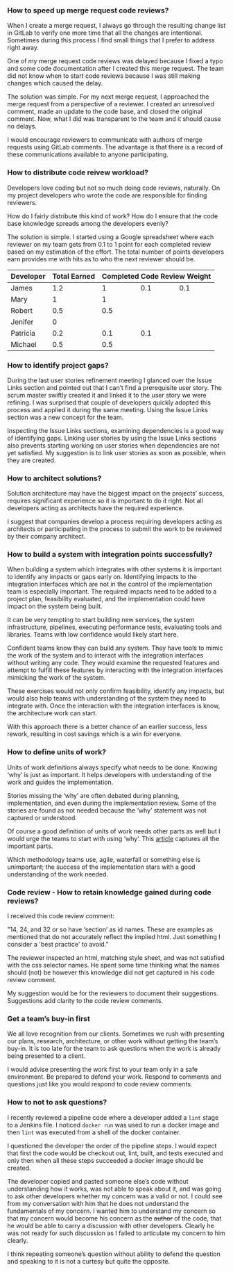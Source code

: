 ### How to speed up merge request code reviews?

When I create a merge request, I always go through the resulting change list in GitLab to verify one more time that all the changes are intentional. Sometimes during this process I find small things that I prefer to address right away. 

One of my merge request code reviews was delayed because I fixed a typo and some code documentation after I created this merge request. The team did not know when to start code reviews because I was still making changes which caused the delay. 

The solution was simple. For my next merge request, I approached the merge request from a perspective of a reviewer. I created an unresolved comment, made an update to the code base, and closed the original comment. Now, what I did was transparent to the team and it should cause no delays. 

I would encourage reviewers to communicate with authors of merge requests using GitLab comments. The advantage is that there is a record of these communications available to anyone participating. 

### How to distribute code reivew workload?
Developers love coding but not so much doing code reviews, naturally. On my project developers who wrote the code are responsible for finding reviewers.

How do I fairly distribute this kind of work? How do I ensure that the code base knowledge spreads among the developers evenly?

The solution is simple. I started using a Google spreadsheet where each reviewer on my team gets from 0.1 to 1 point for each completed review based on my estimation of the effort. The total number of points developers earn provides me with hits as to who the next reviewer should be.

<table>
    <thead>
        <tr>
            <th>Developer</th>
            <th>Total Earned</th>
            <th colspan="3">Completed Code Review Weight</th>
        </tr>
    </thead>
    <tbody>
        <tr>
            <td>James</td>
            <td>1.2</td>
            <td>1</td>
            <td>0.1</td>
            <td>0.1</td>
        </tr>
        <tr>
            <td>Mary</td>
            <td>1</td>
            <td>1</td>
            <td></td>
            <td></td>
        </tr>   
        <tr>
            <td>Robert</td>
            <td>0.5</td>
            <td>0.5</td>
            <td></td>
            <td></td>
        </tr>
        <tr>
            <td>Jenifer</td>
            <td>0</td>
            <td></td>
            <td></td>
            <td></td>
        </tr>      
        <tr>
            <td>Patricia</td>
            <td>0.2</td>
            <td>0.1</td>
            <td>0.1</td>
           <td></td>
        </tr>    
        <tr>
            <td>Michael</td>
            <td>0.5</td>
            <td>0.5</td>
            <td></td>
            <td></td>
        </tr>         
</tbody>
</table>

### How to identify project gaps?

During the last user stories refinement meeting I glanced over the Issue Links section and pointed out that I can’t find a prerequisite user story. The scrum master swiftly created it and linked it to the user story we were refining. I was surprised that couple of developers quickly adopted this process and applied it during the same meeting. Using the Issue Links section was a new concept for the team.

Inspecting the Issue Links sections, examining dependencies is a good way of identifying gaps. Linking user stories by using the Issue Links sections also prevents starting working on user stories when dependencies are not yet satisfied. My suggestion is to link user stories as soon as possible, when they are created.

### How to architect solutions?

Solution architecture may have the biggest impact on the projects’ success, requires significant experience so it is important to do it right. Not all developers acting as architects have the required experience.

I suggest that companies develop a process requiring developers acting as architects or participating in the process to submit the work to be reviewed by their company architect.

### How to build a system with integration points successfully?

When building a system which integrates with other systems it is important to identify any impacts or gaps early on. Identifying impacts to the integration interfaces which are not in the control of the implementation team is especially important. The required impacts need to be added to a project plan, feasibility evaluated, and the implementation could have impact on the system being built. 

It can be very tempting to start building new services, the system infrastructure, pipelines, executing performance tests, evaluating tools and libraries. Teams with low confidence would likely start here. 

Confident teams know they can build any system. They have tools to mimic the work of the system and to interact with the integration interfaces without writing any code. They would examine the requested features and attempt to fulfill these features by interacting with the integration interfaces mimicking the work of the system.

These exercises would not only confirm feasibility, identify any impacts, but would also help teams with understanding of the system they need to integrate with. Once the interaction with the integration interfaces is know, the architecture work can start.

With this approach there is a better chance of an earlier success, less rework, resulting in cost savings which is a win for everyone. 

### How to define units of work?

Units of work definitions always specify what needs to be done. Knowing ‘why’ is just as important. It helps developers with understanding of the work and guides the implementation.

Stories missing the ‘why’ are often debated during planning, implementation, and even during the implementation review. Some of the stories are found as not needed because the ‘why’ statement was not captured or understood.

Of course a good definition of units of work needs other parts as well but I would urge the teams to start with using ‘why’. This [article](https://medium.com/@SFWebDigital/the-5-key-components-of-an-agile-user-story-6586ea63e1db)
 captures all the important parts. 

Which methodology teams use, agile, waterfall or something else is unimportant; the success of the implementation stars with a good understanding of the work needed.

### Code review - How to retain knowledge gained during code reviews?

I received this code review comment:

"14, 24, and 32 or so have ‘section’ as id names. These are examples as mentioned that do not accurately reflect the implied html. Just something I consider a 'best practice' to avoid."

The reviewer inspected an html, matching style sheet, and was not satisfied with the css selector names. He spent some time thinking what the names should (not) be however this knowledge did not get captured in his code review comment.

My suggestion would be for the reviewers to document their suggestions. Suggestions add clarity to the code review comments.

### Get a team’s buy-in first

We all love recognition from our clients. Sometimes we rush with presenting our plans, research, architecture, or other work without getting the team’s buy-in. It is too late for the team to ask questions when the work is already being presented to a client.

I would advise presenting the work first to your team only in a safe environment. Be prepared to defend your work. Respond to comments and questions just like you would respond to code review comments.


### How to not to ask questions? 

I recently reviewed a pipeline code where a developer added a `lint` stage to a Jenkins file. I noticed `docker run` was used to run a docker image and then `lint` was executed from a shell of the docker container.

I questioned the developer the order of the pipeline steps. I would expect that first the code would be checkout out, lint, built, and tests executed and only then when all these steps succeeded a docker image should be created.

The developer copied and pasted someone else’s code without understanding how it works, was not able to speak about it, and was going to ask other developers whether my concern was a valid or not. I could see from my conversation with him that he does not understand the fundamentals of my concern. I wanted him to understand my concern so that my concern would become his concern as the <del>author</del> of the code, that he would be able to carry a discussion with other developers. Clearly he was not ready for such discussion as I failed to articulate my concern to him clearly. 

I think repeating someone’s question without ability to defend the question and speaking to it is not a curtesy but quite the opposite. 
